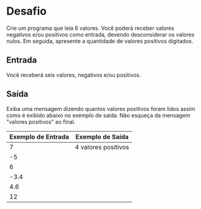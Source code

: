 # Desafio
Crie um programa que leia 6 valores. Você poderá receber valores 
negativos e/ou positivos como entrada, devendo desconsiderar os 
valores nulos. Em seguida, apresente a quantidade de valores 
positivos digitados.

## Entrada

Você receberá seis valores, negativos e/ou positivos.

## Saída

Exiba uma mensagem dizendo quantos valores positivos foram lidos
assim como é exibido abaixo no exemplo de saída. Não esqueça da mensagem
"valores positivos" ao final.

Exemplo de Entrada | Exemplo de Saída
------------------ | -----------------
7                  | 4 valores positivos
-5                 |
6                  |
-3.4               |
4.6                |
12                 |


